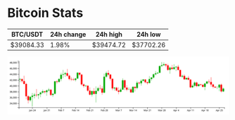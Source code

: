 # Bitcoin Stats

BTC/USDT|24h change|24h high|24h low|
|---|---|---|---|
|$39084.33|1.98%|$39474.72|$37702.26|

<img src="./chart.svg">

